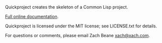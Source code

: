 Quickproject creates the skeleton of a Common Lisp project.

[Full online documentation](https://www.xach.com/lisp/quickproject).

Quickproject is licensed under the MIT license; see LICENSE.txt for
details.

For questions or comments, please email Zach Beane <xach@xach.com>.
